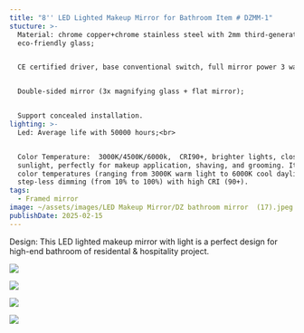 ```yaml
---
title: "8'' LED Lighted Makeup Mirror for Bathroom Item # DZMM-1"
stucture: >-
  Material: chrome copper+chrome stainless steel with 2mm third-generation
  eco-friendly glass;  


  CE certified driver, base conventional switch, full mirror power 3 watts;  


  Double-sided mirror (3x magnifying glass + flat mirror);  


  Support concealed installation.
lighting: >-
  Led: Average life with 50000 hours;<br>


  Color Temperature:  3000K/4500K/6000k,  CRI90+, brighter lights, close to
  sunlight, perfectly for makeup application, shaving, and grooming. It has 3
  color temperatures (ranging from 3000K warm light to 6000K cool daylight) and
  step-less dimming (from 10% to 100%) with high CRI (90+).
tags:
  - Framed mirror
image: ~/assets/images/LED Makeup Mirror/DZ bathroom mirror  (17).jpeg
publishDate: 2025-02-15
---
```

Design: This LED lighted makeup mirror with light is a perfect design for high-end bathroom of residental & hospitality project.

![](~/assets/images/LED%20Makeup%20Mirror/DZ%20bathroom%20mirror%20%20(18).jpeg)

![](~/assets/images/LED%20Makeup%20Mirror/DZ%20bathroom%20mirror%20%20(27).jpeg)

![](~/assets/images/LED%20Makeup%20Mirror/DZ%20bathroom%20mirror%20%20(28).jpeg)

![](~/assets/images/LED%20Makeup%20Mirror/DZ%20bathroom%20mirror%20%20(29).jpeg)